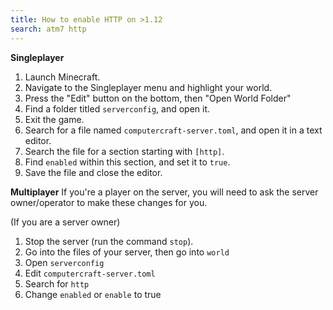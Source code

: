 ```yaml
---
title: How to enable HTTP on >1.12
search: atm7 http
---
```


**Singleplayer**
1. Launch Minecraft.
2. Navigate to the Singleplayer menu and highlight your world.
3. Press the "Edit" button on the bottom, then "Open World Folder"
4. Find a folder titled `serverconfig`, and open it.
5. Exit the game.
6. Search for a file named `computercraft-server.toml`, and open it in a text editor.
7. Search the file for a section starting with `[http]`.
8. Find `enabled` within this section, and set it to `true`.
9. Save the file and close the editor.

**Multiplayer**
If you're a player on the server, you will need to ask the server owner/operator to make these changes for you. 

(If you are a server owner)
1. Stop the server (run the command `stop`).
2. Go into the files of your server, then go into ``world``
3. Open ``serverconfig``
4. Edit ``computercraft-server.toml``
5. Search for ``http``
6. Change ``enabled`` or ``enable`` to true
